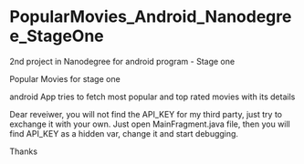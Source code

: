 # PopularMovies_Android_Nanodegree_StageOne
2nd project in Nanodegree for android program - Stage one

Popular Movies for stage one

android App tries to fetch most popular and top rated movies with its details

Dear reveiwer, 
you will not find the API_KEY for my third party, just try to exchange it with your own.
Just open MainFragment.java file, then you will find API_KEY as a hidden var, change it and start debugging.

Thanks

